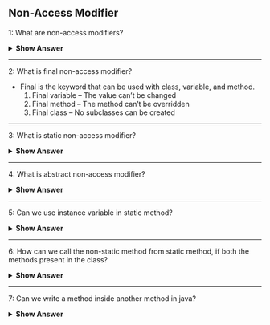 ## Non-Access Modifier

1: What are non-access modifiers?
<details>
  <summary> <b> Show Answer </b></summary> 

 - It will not change the scope but it will add some functionality. There are three types of non-access modifires. They are,
    - Final
    - Static
    - Abstract

</details>

---

2: What is final non-access modifier?
- Final is the keyword that can be used with class, variable, and method.
    1.	Final variable – The value can’t be changed
    2.	Final method – The method can’t be overridden
    3.	Final class – No subclasses can be created

</details>

---

3: What is static non-access modifier?
<details>
  <summary> <b> Show Answer </b></summary> 
  
- When we use static before variable or method that will not belong to any object. It belongs to the class. 
- There is no need to create an object for the class to access the static variable or static method. We can use the class name to call them
- If we use the object name to call the static method or variable, the compiler will replace the name of the object with class.

</details>

---

4: What is abstract non-access modifier?
<details>
  <summary> <b> Show Answer </b></summary> 

- If we add abstract keyword with method, we can't add method definition to the method.
- If we add abstract keyword with class, we can't make the class extended from another class. It can be extended from only another abstract class.
- we can't create object for abstract class.

</details>

---

5: Can we use instance variable in static method?
<details>
  <summary> <b> Show Answer </b></summary> 

>No, we can't use instance variable in static method because instance variable belongs to the property of object where static method belongs to the property of class. So, we can use static variable in static method.
</details>

---

6: How can we call the non-static method from static method, if both the methods present in the class?
<details>
  <summary> <b> Show Answer </b></summary> 

- We need to create an object to call the non-static method from static method where both the methods presents in the same class.
- In general, non-static methods are called using objects and static methods are called using class name.
</details>

---

7: Can we write a method inside another method in java?
<details>
  <summary> <b> Show Answer </b></summary> 

>No, we can't directly write a method inside method in java. If we want to create a method inside method, we have to create a local class inside the method then we can add method inside it.

**Example**
``` java
class Greeting {
	void hello() {
		class Hi {
			void hiMethod() {
				System.out.println("Hi Good Morning");
			}
		}
		Hi hi = new Hi();
		hi.hiMethod();
	}
}

public class Main {
	public static void main(String[] args) {
		Greeting greeting = new Greeting();
		greeting.hello();
	}
}
```
<details>
  <summary> <b> Show Answer </b></summary> 

>In the above code, the `hello` method has local class `Hi` that consists `hiMethod`. We need to create object to access the method.
</details>

---

8: Debugg below the code.

``` java 

package com.example;

class Greeting {
	abstract void hello();
}

class Hello extends Greeting{
	@Override
	void hello() {
		System.out.println("Hello");
	}
}

public class Main {
	public static void main(String[] args) {
		Greeting greeting = new Hello();
		greeting.hello();
	}
}

```
<details>
  <summary> <b> Show Answer </b></summary> 

- The method `hello()` is an abstract method that should be in abstract class.
- Therefore, the class `Greeting` should be `abstract`.
